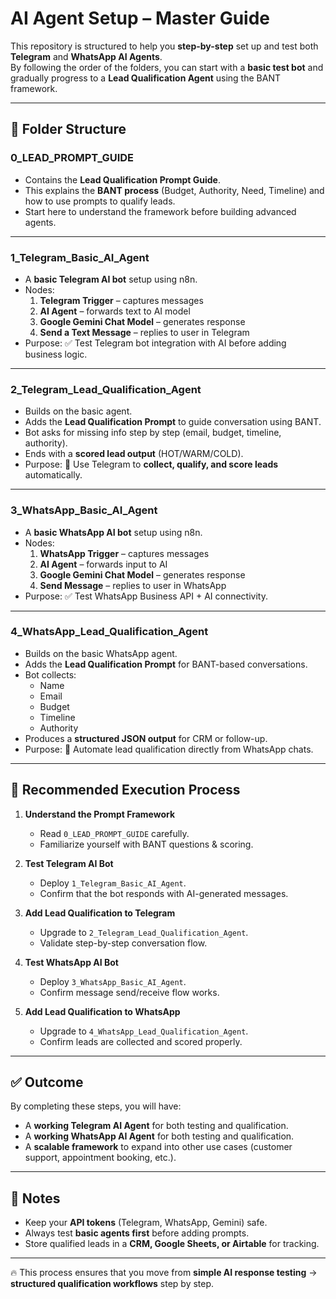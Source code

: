 # AI Agent Setup – Master Guide

This repository is structured to help you **step-by-step** set up and test both **Telegram** and **WhatsApp AI Agents**.  
By following the order of the folders, you can start with a **basic test bot** and gradually progress to a **Lead Qualification Agent** using the BANT framework.

---

## 📂 Folder Structure

### 0_LEAD_PROMPT_GUIDE
- Contains the **Lead Qualification Prompt Guide**.  
- This explains the **BANT process** (Budget, Authority, Need, Timeline) and how to use prompts to qualify leads.  
- Start here to understand the framework before building advanced agents.

---

### 1_Telegram_Basic_AI_Agent
- A **basic Telegram AI bot** setup using n8n.  
- Nodes:
  1. **Telegram Trigger** – captures messages  
  2. **AI Agent** – forwards text to AI model  
  3. **Google Gemini Chat Model** – generates response  
  4. **Send a Text Message** – replies to user in Telegram  
- Purpose: ✅ Test Telegram bot integration with AI before adding business logic.

---

### 2_Telegram_Lead_Qualification_Agent
- Builds on the basic agent.  
- Adds the **Lead Qualification Prompt** to guide conversation using BANT.  
- Bot asks for missing info step by step (email, budget, timeline, authority).  
- Ends with a **scored lead output** (HOT/WARM/COLD).  
- Purpose: 🎯 Use Telegram to **collect, qualify, and score leads** automatically.

---

### 3_WhatsApp_Basic_AI_Agent
- A **basic WhatsApp AI bot** setup using n8n.  
- Nodes:
  1. **WhatsApp Trigger** – captures messages  
  2. **AI Agent** – forwards input to AI  
  3. **Google Gemini Chat Model** – generates response  
  4. **Send Message** – replies to user in WhatsApp  
- Purpose: ✅ Test WhatsApp Business API + AI connectivity.

---

### 4_WhatsApp_Lead_Qualification_Agent
- Builds on the basic WhatsApp agent.  
- Adds the **Lead Qualification Prompt** for BANT-based conversations.  
- Bot collects:
  - Name  
  - Email  
  - Budget  
  - Timeline  
  - Authority  
- Produces a **structured JSON output** for CRM or follow-up.  
- Purpose: 🎯 Automate lead qualification directly from WhatsApp chats.

---

## 🚀 Recommended Execution Process

1. **Understand the Prompt Framework**  
   - Read `0_LEAD_PROMPT_GUIDE` carefully.  
   - Familiarize yourself with BANT questions & scoring.  

2. **Test Telegram AI Bot**  
   - Deploy `1_Telegram_Basic_AI_Agent`.  
   - Confirm that the bot responds with AI-generated messages.  

3. **Add Lead Qualification to Telegram**  
   - Upgrade to `2_Telegram_Lead_Qualification_Agent`.  
   - Validate step-by-step conversation flow.  

4. **Test WhatsApp AI Bot**  
   - Deploy `3_WhatsApp_Basic_AI_Agent`.  
   - Confirm message send/receive flow works.  

5. **Add Lead Qualification to WhatsApp**  
   - Upgrade to `4_WhatsApp_Lead_Qualification_Agent`.  
   - Confirm leads are collected and scored properly.  

---

## ✅ Outcome

By completing these steps, you will have:

- A **working Telegram AI Agent** for both testing and qualification.  
- A **working WhatsApp AI Agent** for both testing and qualification.  
- A **scalable framework** to expand into other use cases (customer support, appointment booking, etc.).  

---

## 📌 Notes

- Keep your **API tokens** (Telegram, WhatsApp, Gemini) safe.  
- Always test **basic agents first** before adding prompts.  
- Store qualified leads in a **CRM, Google Sheets, or Airtable** for tracking.  

---

🔥 This process ensures that you move from **simple AI response testing** → **structured qualification workflows** step by step.  
